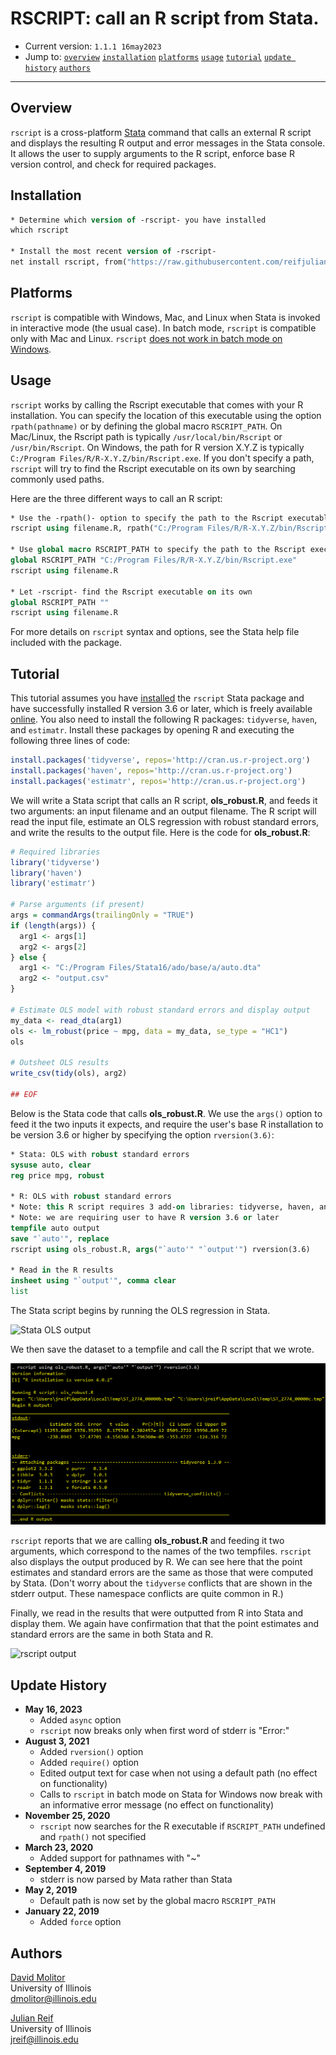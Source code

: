 # RSCRIPT: call an R script from Stata.

- Current version: `1.1.1 16may2023`
- Jump to: [`overview`](#overview) [`installation`](#installation) [`platforms`](#platforms) [`usage`](#usage) [`tutorial`](#tutorial) [`update history`](#update-history) [`authors`](#authors)

-----------

## Overview 

`rscript` is a cross-platform [Stata](http://www.stata.com) command that calls an external R script and displays the resulting R output and error messages in the Stata console. It allows the user to supply arguments to the R script, enforce base R version control, and check for required packages.

## Installation

```stata
* Determine which version of -rscript- you have installed
which rscript

* Install the most recent version of -rscript-
net install rscript, from("https://raw.githubusercontent.com/reifjulian/rscript/master") replace
```

## Platforms

`rscript` is compatible with Windows, Mac, and Linux when Stata is invoked in interactive mode (the usual case). In batch mode, `rscript` is compatible only with Mac and Linux. `rscript` [does not work in batch mode on Windows](https://github.com/reifjulian/rscript/issues/2).

## Usage

`rscript` works by calling the Rscript executable that comes with your R installation. You can specify the location of this executable using the  option `rpath(pathname)` or by defining the global macro `RSCRIPT_PATH`. On Mac/Linux, the Rscript path is typically `/usr/local/bin/Rscript` or `/usr/bin/Rscript`. On Windows, the path for R version X.Y.Z is typically `C:/Program Files/R/R-X.Y.Z/bin/Rscript.exe`. If you don't specify a path, `rscript` will try to find the Rscript executable on its own by searching commonly used paths. 

Here are the three different ways to call an R script:

```stata
* Use the -rpath()- option to specify the path to the Rscript executable
rscript using filename.R, rpath("C:/Program Files/R/R-X.Y.Z/bin/Rscript.exe")

* Use global macro RSCRIPT_PATH to specify the path to the Rscript executable
global RSCRIPT_PATH "C:/Program Files/R/R-X.Y.Z/bin/Rscript.exe"
rscript using filename.R

* Let -rscript- find the Rscript executable on its own
global RSCRIPT_PATH ""
rscript using filename.R
```

For more details on `rscript` syntax and options, see the Stata help file included with the package.

## Tutorial 

This tutorial assumes you have [installed](#installation) the `rscript` Stata package and have successfully installed R version 3.6 or later, which is freely available [online](https://www.r-project.org). You also need to install the following R packages: `tidyverse`, `haven`, and `estimatr`. Install these packages by opening R and executing the following three lines of code:

```R
install.packages('tidyverse', repos='http://cran.us.r-project.org')
install.packages('haven', repos='http://cran.us.r-project.org')
install.packages('estimatr', repos='http://cran.us.r-project.org')
```

We will write a Stata script that calls an R script, **ols_robust.R**, and feeds it two arguments: an input filename and an output filename. The R script will read the input file, estimate an OLS regression with robust standard errors, and write the results to the output file. Here is the code for **ols_robust.R**:

```R
# Required libraries
library('tidyverse')
library('haven')
library('estimatr')

# Parse arguments (if present)
args = commandArgs(trailingOnly = "TRUE")
if (length(args)) {
  arg1 <- args[1]
  arg2 <- args[2]
} else {
  arg1 <- "C:/Program Files/Stata16/ado/base/a/auto.dta"
  arg2 <- "output.csv"
}

# Estimate OLS model with robust standard errors and display output
my_data <- read_dta(arg1)
ols <- lm_robust(price ~ mpg, data = my_data, se_type = "HC1")
ols

# Outsheet OLS results
write_csv(tidy(ols), arg2)

## EOF
```
Below is the Stata code that calls **ols_robust.R**. We use the `args()` option to feed it the two inputs it expects, and require the user's base R installation to be version 3.6 or higher by specifying the option `rversion(3.6)`:

```stata
* Stata: OLS with robust standard errors
sysuse auto, clear
reg price mpg, robust

* R: OLS with robust standard errors
* Note: this R script requires 3 add-on libraries: tidyverse, haven, and estimatr
* Note: we are requiring user to have R version 3.6 or later
tempfile auto output
save "`auto'", replace
rscript using ols_robust.R, args("`auto'" "`output'") rversion(3.6)

* Read in the R results
insheet using "`output'", comma clear
list
```

The Stata script begins by running the OLS regression in Stata.

![Stata OLS output](images/stata_ols.png)

We then save the dataset to a tempfile and call the R script that we wrote.

![Running rscript](images/stata_rscript.png)

`rscript` reports that we are calling **ols_robust.R** and feeding it two arguments, which correspond to the names of the two tempfiles. `rscript` also displays the output produced by R. We can see here that the point estimates and standard errors are the same as those that were computed by Stata. (Don't worry about the `tidyverse` conflicts that are shown in the stderr output. These namespace conflicts are quite common in R.) 

Finally, we read in the results that were outputted from R into Stata and display them. We again have confirmation that that the point estimates and standard errors are the same in both Stata and R. 

![rscript output](images/stata_rscript_output.png)

## Update History
* **May 16, 2023**
  - Added `async` option
  - `rscript` now breaks only when first word of stderr is "Error:"
* **August 3, 2021**
  - Added `rversion()` option
  - Added `require()` option
  - Edited output text for case when not using a default path (no effect on functionality)
  - Calls to `rscript` in batch mode on Stata for Windows now break with an informative error message (no effect on functionality) 
* **November 25, 2020**
  - `rscript` now searches for the R executable if `RSCRIPT_PATH` undefined and `rpath()` not specified
* **March 23, 2020**
  - Added support for pathnames with "~"
* **September 4, 2019**
  - stderr is now parsed by Mata rather than Stata
* **May 2, 2019**
  - Default path is now set by the global macro `RSCRIPT_PATH`
* **January 22, 2019**
  - Added `force` option

## Authors

[David Molitor](http://www.davidmolitor.com)
<br>University of Illinois
<br>dmolitor@illinois.edu

[Julian Reif](http://www.julianreif.com)
<br>University of Illinois
<br>jreif@illinois.edu
